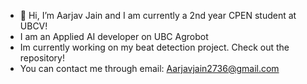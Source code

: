 - 👋 Hi, I’m Aarjav Jain and I am currently a 2nd year CPEN student at UBCV!
- I am an Applied AI developer on UBC Agrobot
- Im currently working on my beat detection project. Check out the repository!
- You can contact me through email: Aarjavjain2736@gmail.com

